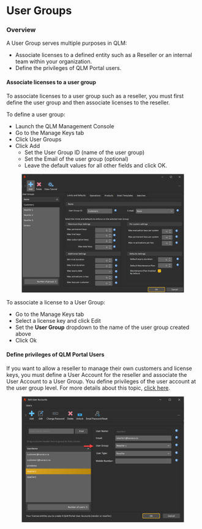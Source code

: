 # User Groups

### Overview

A User Group serves multiple purposes in QLM:

* Associate licenses to a defined entity such as a Reseller or an internal team within your organization.&#x20;
* Define the privileges of QLM Portal users.

#### Associate licenses to a user group

To associate licenses to a user group such as a reseller, you must first define the user group and then associate licenses to the reseller.

To define a user group:

* Launch the QLM Management Console
* Go to the Manage Keys tab
* Click User Groups
* Click Add
  * Set the User Group ID (name of the user group)
  * Set the Email of the user group (optional)
  * Leave the default values for all other fields and click OK.

<figure><img src="../.gitbook/assets/image (30).png" alt=""><figcaption></figcaption></figure>



To associate a license to a User Group:

* Go to the Manage Keys tab
* Select a license key and click Edit
* Set the **User Group** dropdown to the name of the user group created above
* Click Ok

#### Define privileges of QLM Portal Users

If you want to allow a reseller to manage their own customers and license keys, you  must define a User Account for the reseller and associate the User Account to a User Group. You define privileges of the user account at the user group level. For more details about this topic, [click here](../qlm-portal/role-based-access-control-rbac.md).



<figure><img src="../.gitbook/assets/image (31).png" alt=""><figcaption></figcaption></figure>

